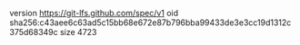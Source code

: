 version https://git-lfs.github.com/spec/v1
oid sha256:c43aee6c63ad5c15bb68e672e87b796bba99433de3e3cc19d1312c375d68349c
size 4723
